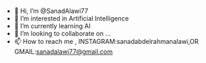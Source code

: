 - 👋 Hi, I’m @SanadAlawi77
- 👀 I’m interested in Artificial Intelligence
- 🌱 I’m currently learning AI
- 💞️ I’m looking to collaborate on ...
- 📫 How to reach me , INSTAGRAM:sanadabdelrahmanalawi,OR GMAIL:sanadalawi77@gmail.com

<!---
SanadAlawi77/SanadAlawi77 is a ✨ special ✨ repository because its `README.md` (this file) appears on your GitHub profile.
You can click the Preview link to take a look at your changes.
--->
